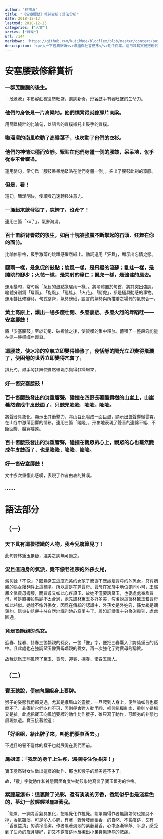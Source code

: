 ```yaml
---
author: "柯棋瀚"
title: "《安塞腰鼓》修辭賞析；語法分析"
date: 2018-12-13
lastmod: 2018-12-13
categories: ["人文"]
series: ["課業"]
url: /144
markdown: 'https://github.com/kujihhoe/blogflex/blob/master/content/post/144<v>安塞腰鼓</v>修辭賞析等.md'
description: '<p>大一下經典硏讀<v>漢語與社會應用</v>期中作業。這門課其實是把現代漢語的各部分都講了一下，大家期末分數奇低，被同學們口耳相傳拉入了黑名單，不知現在怎樣。不過幾位老師教學水平都非常髙，比歷史學院的老師好多了。而且這樣的作業很有針對性，比歷史學院老師讓學生隨便寫篇論文有用多了。哎，不想說歷史學院的課了。</p><p>繁簡自動轉換，可能有誤。</p>'
---
```


# <v>安塞腰鼓</v>修辭賞析

### 一群茂騰騰的後生。

「茂騰騰」本形容莊稼長勢旺盛，選詞新奇，形容鼓手有著旺盛的生命力。

### 他們的身後是一片高粱地。他們樸實得就像那片高粱。

用簡單純粹的比喻句，以語言的質樸襯托出鼓手的質樸。

### 噝溜溜的南風吹動了高粱葉子，也吹動了他們的衣衫。

### 他們的神情沈穩而安靜。緊貼在他們身體一側的腰鼓，呆呆地，似乎從來不曾響過。

運用變句，常句爲「腰鼓呆呆地緊貼在他們身體一側」，突出了腰鼓此刻的寧靜。

### 但是，看！

短句，簡潔明快，使讀者迅速轉移注意力。

### 一捶起來就發狠了，忘情了，沒命了！

連用三箇「xx了」，氣勢洶湧。

### 百十箇斜背響鼓的後生，如百十塊被強震不斷擊起的石頭，狂舞在你的面前。

比喻修辭格，鼓手激蕩的跳躍感躍然紙上。動詞選用「狂舞」，顯示出忘情之態。

### 驟雨一樣，是急促的鼓點；旋風一樣，是飛揚的流蘇；亂蛙一樣，是蹦跳的腳步；火花一樣，是閃射的瞳仁；鬭虎一樣，是強健的風姿。

運用變句，常句爲「急促的鼓點像驟雨一樣」。將喻體置於句首，將其突出強調。喻體分別爲「驟雨」、「旋風」、「亂蛙」、「火花」、「鬭虎」，都是極具動感的事物。運用排比修辭格，句式整齊，氣勢磅礡，語言的氣勢與所描繪之場景的氣勢合一。

### 黃土高原上，爆出一場多麼壯闊、多麼豪放、多麼火烈的舞蹈哇——安塞腰鼓！

將「安塞腰鼓」至於句尾、破折號之後，使贊嘆的集中釋放。蓄積了一整段的能量在這一聲感嘆中爆發。

### 這腰鼓，使冰冷的空氣立即變得燥熱了，使恬靜的陽光立即變得飛濺了，使困倦的世界立即變得亢奮了。

排比句，鼓手的狂舞使自然環境亦變得狂躁起來。

### 好一箇安塞腰鼓！

### 百十箇腰鼓發出的沈重響聲，碰撞在四野長著酸棗樹的山崖上，山崖驀然變成牛皮鼓面了，只聽見隆隆，隆隆，隆隆。

將聲音具象化，顯示出其衝擊力。將山谷比喻成一面巨鼓，顯示出鼓聲響徹雲霄，在山谷中激蕩回響的情形。連用三箇「隆隆」，形象地表現了聲音的連綿不絕、不斷回響、越穿越遠。

### 百十箇腰鼓發出的沈重響聲，碰撞在觀眾的心上，觀眾的心也驀然變成牛皮鼓面了，也是隆隆，隆隆，隆隆。

### 好一箇安塞腰鼓！

文中多次重復此感嘆，表現了作者由衷的贊嘆。

### ……

# 語法部分

## （一）

### 天下眞有這樣標緻的人物，我今兒纔算見了！

此句誇林黛玉無疑，溢美之詞無可過之。

### 況且這通身的氣派，竟不像老祖宗的外孫女兒，

爲何說「不像」？因爲黛玉這麼完美的女孩子簡直不應該是賈母的外孫女，只有嫡親的孫女纔夠得上這標準。所以這是在誇賈母。賈母在家族中地位非同小可，王熙鳳全靠賈母撐腰，而賈母又如此心疼黛玉，故她不僅要誇黛玉，也要處處奉承賈母，可是直接拍馬屁不太合適，她先講林黛玉多好多美，然後說這箇林黛玉和賈母如此相似。她說不像外孫女，因爲在傳統的認識中，外孫女是外姓的，孫女纔是嫡親的。這幾句話便十分自然地講到她心窩里去了。鳳姐話講得十分伶俐周到，處處圓通。

### 竟是箇嫡親的孫女。

迎春、探春、惜春三箇嫡親的孫女。一箇「像」字，便把三春囊入了誇獎黛玉的話中。且此處也在強調黛玉像賈母嫡親的孫女，再一次強化了對賈母的稱贊。

故我認爲王熙鳳誇了黛玉、賈母、迎春、探春、惜春五箇人。

## （二）

### 寶玉聽說，便`猴`向鳳姐身上要牌。

猴子的姿態我們都見過，尤其是峨眉山的靈猴，一旦爬到人身上，便無論如何也擺脫不了。非得給它們吃的不可，否則便會對人動手腳，輕則亂摸亂拿，重則又是抓又是搶。此處把寶玉向鳳姐要牌的動作比作猴子，雖只寫了動作，可頑劣的神態也展現無遺。寶玉接著說道：

### 「好姐姐，給出牌子來，叫他們要東西去。」

不達目的誓不罷休的樣子也就展現在我們面前。

### 鳳姐道：「我乏的身子上生疼，還擱得住你揉搓！」

寶玉竟然對女生做出這樣的動作，那也和猴子的頑劣差不多了。

故，「猴」字從動作和神態兩箇角度生動形象地寫出了寶玉頑劣的性格。

### <v>紫藤蘿瀑布</v>：這裏除了光彩，還有淡淡的芳香，香氣似乎也是淺紫色的，夢幻一般輕輕地`籠罩`著我。

「籠罩」一詞將香氣具象化，把嗅覺化作視覺。籠罩顯得作者無論如何也擺脫不掉，香氣雖淡，可是沁人心脾，有著「野芳發而幽香」的自然、不露痕跡，又有「香遠益清」的清冷高潔。作者嗅著淡淡的紫藤蘿香，心中逐漸寧靜、平息，感受到了生命的歲月靜好，卻又不露痕跡地反襯出小弟身患絕症的悲痛。
